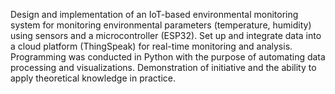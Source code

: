 Design and implementation of an IoT-based environmental monitoring system for
monitoring environmental parameters (temperature, humidity) using sensors and
a microcontroller (ESP32).
Set up and integrate data into a cloud platform (ThingSpeak) for
real-time monitoring and analysis.
Programming was conducted in Python with the purpose of automating data processing and
visualizations.
Demonstration of initiative and the ability to apply theoretical knowledge in practice.

        
               
                       


